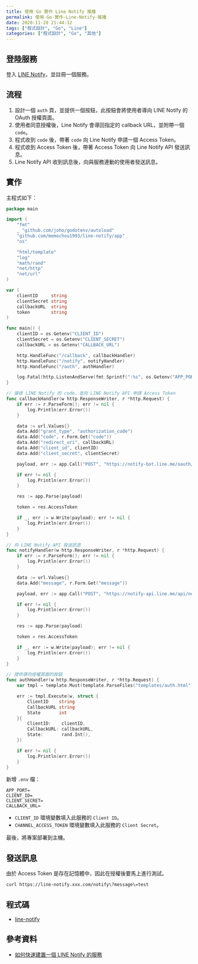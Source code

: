 ```yaml
---
title: 使用 Go 實作 Line Notify 推播
permalink: 使用-Go-實作-Line-Notify-推播
date: 2020-11-28 21:44:12
tags: ["程式設計", "Go", "Line"]
categories: ["程式設計", "Go", "其他"]
---
```


## 登陸服務

登入 [LINE Notify](https://notify-bot.line.me/)，並註冊一個服務。

## 流程

1. 設計一個 `auth` 頁，並提供一個按鈕，此按鈕會將使用者導向 LINE Notify 的 OAuth 授權頁面。
2. 使用者同意授權後，Line Notify 會導回指定的 callback URL，並附帶一個 `code`。
3. 程式收到 `code` 後，帶著 `code` 向 Line Notify 申請一個 Access Token。
4. 程式收到 Access Token 後，帶著 Access Token 向 Line Notify API 發送訊息。
5. Line Notify API 收到訊息後，向與服務連動的使用者發送訊息。

## 實作

主程式如下：

```GO
package main

import (
	"fmt"
	_ "github.com/joho/godotenv/autoload"
	"github.com/memochou1993/line-notify/app"
	"os"

	"html/template"
	"log"
	"math/rand"
	"net/http"
	"net/url"
)

var (
	clientID     string
	clientSecret string
	callbackURL  string
	token        string
)

func main() {
	clientID = os.Getenv("CLIENT_ID")
	clientSecret = os.Getenv("CLIENT_SECRET")
	callbackURL = os.Getenv("CALLBACK_URL")

	http.HandleFunc("/callback", callbackHandler)
	http.HandleFunc("/notify", notifyHandler)
	http.HandleFunc("/auth", authHandler)

	log.Fatal(http.ListenAndServe(fmt.Sprintf(":%s", os.Getenv("APP_PORT")), nil))
}

// 接收 LINE Notify 的 code，並向 LINE Notify API 申請 Access Token
func callbackHandler(w http.ResponseWriter, r *http.Request) {
	if err := r.ParseForm(); err != nil {
		log.Println(err.Error())
	}

	data := url.Values{}
	data.Add("grant_type", "authorization_code")
	data.Add("code", r.Form.Get("code"))
	data.Add("redirect_uri", callbackURL)
	data.Add("client_id", clientID)
	data.Add("client_secret", clientSecret)

	payload, err := app.Call("POST", "https://notify-bot.line.me/oauth/token", data, "")

	if err != nil {
		log.Println(err.Error())
	}

	res := app.Parse(payload)

	token = res.AccessToken

	if _, err := w.Write(payload); err != nil {
		log.Println(err.Error())
	}
}

// 向 LINE Notify API 發送訊息
func notifyHandler(w http.ResponseWriter, r *http.Request) {
	if err := r.ParseForm(); err != nil {
		log.Println(err.Error())
	}

	data := url.Values{}
	data.Add("message", r.Form.Get("message"))

	payload, err := app.Call("POST", "https://notify-api.line.me/api/notify", data, token)

	if err != nil {
		log.Println(err.Error())
	}

	res := app.Parse(payload)

	token = res.AccessToken

	if _, err := w.Write(payload); err != nil {
		log.Println(err.Error())
	}
}

// 提供導向授權頁面的按鈕
func authHandler(w http.ResponseWriter, r *http.Request) {
	var tmpl = template.Must(template.ParseFiles("templates/auth.html"))

	err := tmpl.Execute(w, struct {
		ClientID    string
		CallbackURL string
		State       int
	}{
		ClientID:    clientID,
		CallbackURL: callbackURL,
		State:       rand.Int(),
	})

	if err != nil {
		log.Println(err.Error())
	}
}
```

新增 `.env` 檔：

```ENV
APP_PORT=
CLIENT_ID=
CLIENT_SECRET=
CALLBACK_URL=
```

- `CLIENT_ID` 環境變數填入此服務的 `Client ID`。
- `CHANNEL_ACCESS_TOKEN` 環境變數填入此服務的 `Client Secret`。

最後，將專案部署到主機。

## 發送訊息

由於 Access Token 是存在記憶體中，因此在授權後要馬上進行測試。

```BASH
curl https://line-notify.xxx.com/notify\?message\=test
```

## 程式碼

- [line-notify](https://github.com/memochou1993/line-notify)

## 參考資料

- [如何快速建置一個 LINE Notify 的服務](https://www.evanlin.com/go-line-notify/)
